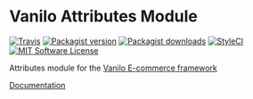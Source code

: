 # Vanilo Attributes Module


[![Travis](https://img.shields.io/travis/vanilophp/attributes.svg?style=flat-square)](https://travis-ci.org/vanilophp/attributes)
[![Packagist version](https://img.shields.io/packagist/v/vanilo/attributes.svg?style=flat-square)](https://packagist.org/packages/vanilo/attributes)
[![Packagist downloads](https://img.shields.io/packagist/dt/vanilo/attributes.svg?style=flat-square)](https://packagist.org/packages/vanilo/attributes)
[![StyleCI](https://styleci.io/repos/160932929/shield?branch=master)](https://styleci.io/repos/160932929)
[![MIT Software License](https://img.shields.io/badge/license-MIT-blue.svg?style=flat-square)](LICENSE.md)

Attributes module for the [Vanilo E-commerce framework](https://vanilo.io)

[Documentation](https://vanilo.io/docs/master/attributes)
